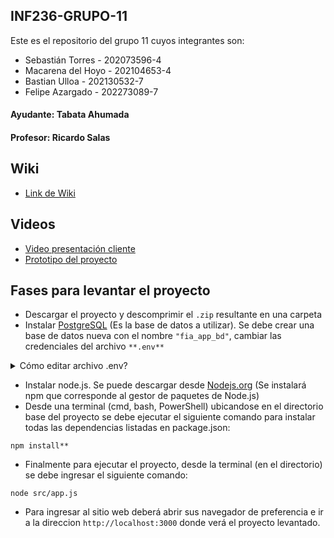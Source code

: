 ## INF236-GRUPO-11

Este es el repositorio del grupo 11 cuyos integrantes son:

* Sebastián Torres - 202073596-4
* Macarena del Hoyo - 202104653-4
* Bastian Ulloa - 202130532-7
* Felipe Azargado - 202273089-7

#### Ayudante: Tabata Ahumada
#### Profesor: Ricardo Salas

## Wiki

* [Link de Wiki](https://github.com/SebaUSM/hito-1/wiki)

## Videos

* [Video presentación cliente](https://www.youtube.com/watch?v=abJau21SDIk)
* [Prototipo del proyecto](https://drive.google.com/file/d/1IWqYfkCJeXBLzhFBOsCx3eZIERb5-Bum/view?usp=sharing)

## Fases para levantar el proyecto
* Descargar el proyecto y descomprimir el ```.zip``` resultante en una carpeta
* Instalar [PostgreSQL](https://www.postgresql.org/) (Es la base de datos a utilizar). Se debe crear una base de datos nueva con el nombre ```"fia_app_bd"```, cambiar las credenciales del archivo ```**.env**```
<details>
<summary> Cómo editar archivo .env? </summary>
Dentro de un IDE que permita su edicion (ej. VSC) deberá ver la siguiente estructura

```
DB_HOST=127.0.0.1
DB_NAME=fia_app_bd
DB_USER=postgres
DB_PASSWORD="password"
JWT_SECRET=tu_jwt_secret
PORT=3000
```
Donde tendrá que cambiar el segmento ```"password"``` por la contraseña que haya sido declarada al momento de iniciar PostgreSQL
</details>

* Instalar node.js. Se puede descargar desde [Nodejs.org](https://nodejs.org/en) (Se instalará npm que corresponde al gestor de paquetes de Node.js)
* Desde una terminal (cmd, bash, PowerShell) ubicandose en el directorio base del proyecto se debe ejecutar el siguiente comando para instalar todas las dependencias listadas en package.json:
```
npm install**
```
* Finalmente para ejecutar el proyecto, desde la terminal (en el directorio) se debe ingresar el siguiente comando:
```
node src/app.js
```
* Para ingresar al sitio web deberá abrir sus navegador de preferencia e ir a la direccion ```http://localhost:3000``` donde verá el proyecto levantado.

